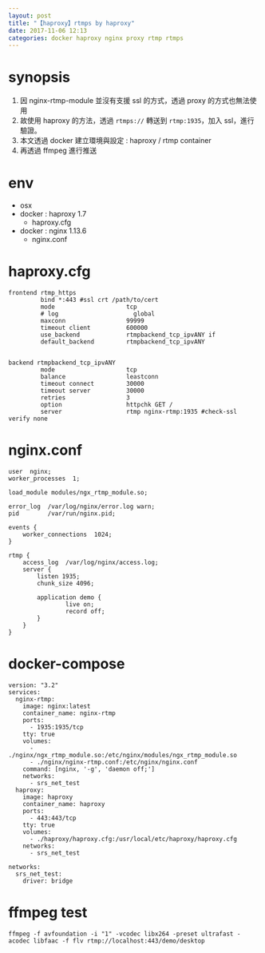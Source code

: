 ```yaml
---
layout: post
title: "【haproxy】rtmps by haproxy"
date: 2017-11-06 12:13
categories: docker haproxy nginx proxy rtmp rtmps
---
```


# synopsis
1. 因 nginx-rtmp-module 並沒有支援 ssl 的方式，透過 proxy 的方式也無法使用
2. 故使用 haproxy 的方法，透過 `rtmps://` 轉送到 `rtmp:1935`，加入 ssl，進行驗證。
3. 本文透過 docker 建立環境與設定 : haproxy / rtmp container
4. 再透過 ffmpeg 進行推送

<!--more-->
# env

- osx
- docker : haproxy 1.7
	- haproxy.cfg
- docker : nginx 1.13.6
    - nginx.conf
	
# haproxy.cfg

```
frontend rtmp_https
         bind *:443 #ssl crt /path/to/cert
         mode                    tcp
         # log                     global
         maxconn                 99999
         timeout client          600000
         use_backend             rtmpbackend_tcp_ipvANY if
         default_backend         rtmpbackend_tcp_ipvANY


backend rtmpbackend_tcp_ipvANY
         mode                    tcp
         balance                 leastconn
         timeout connect         30000
         timeout server          30000
         retries                 3
         option                  httpchk GET /
         server                  rtmp nginx-rtmp:1935 #check-ssl verify none
```

# nginx.conf
```
user  nginx;
worker_processes  1;

load_module modules/ngx_rtmp_module.so;

error_log  /var/log/nginx/error.log warn;
pid        /var/run/nginx.pid;

events {
    worker_connections  1024;
}

rtmp {
    access_log  /var/log/nginx/access.log;
    server {
        listen 1935;
        chunk_size 4096;

        application demo {
                live on;
                record off;
        }
    }
}
```

# docker-compose

```
version: "3.2"
services:
  nginx-rtmp:
    image: nginx:latest
    container_name: nginx-rtmp
    ports:
      - 1935:1935/tcp
    tty: true
    volumes:
      - ./nginx/ngx_rtmp_module.so:/etc/nginx/modules/ngx_rtmp_module.so
      - ./nginx/nginx-rtmp.conf:/etc/nginx/nginx.conf
    command: [nginx, '-g', 'daemon off;']
    networks:
      - srs_net_test
  haproxy:
    image: haproxy
    container_name: haproxy
    ports:
      - 443:443/tcp
    tty: true
    volumes:
      - ./haproxy/haproxy.cfg:/usr/local/etc/haproxy/haproxy.cfg
    networks:
      - srs_net_test

networks:
  srs_net_test:
    driver: bridge
```

# ffmpeg test

```
ffmpeg -f avfoundation -i "1" -vcodec libx264 -preset ultrafast -acodec libfaac -f flv rtmp://localhost:443/demo/desktop
```